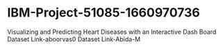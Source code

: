 # IBM-Project-51085-1660970736
Visualizing and Predicting Heart Diseases with an Interactive Dash Board
Dataset Link-aboorvas0
Dataset Link-Abida-M
